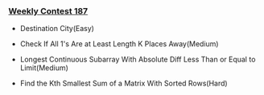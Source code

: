 ### [Weekly Contest 187](https://leetcode.com/contest/weekly-contest-187)

- Destination City(Easy)

- Check If All 1's Are at Least Length K Places Away(Medium)

- Longest Continuous Subarray With Absolute Diff Less Than or Equal to Limit(Medium)

- Find the Kth Smallest Sum of a Matrix With Sorted Rows(Hard)
